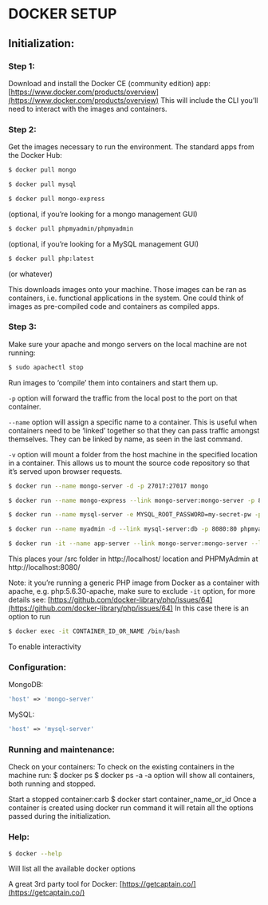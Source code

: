 # DOCKER SETUP
## Initialization:
### Step 1: 
Download and install the Docker CE (community edition) app:
[https://www.docker.com/products/overview](https://www.docker.com/products/overview)
This will include the CLI you’ll need to interact with the images and containers.

### Step 2:
Get the images necessary to run the environment.
The standard apps from the Docker Hub:
```bash
$ docker pull mongo
```
```bash
$ docker pull mysql
```
```bash
$ docker pull mongo-express
``` 
(optional, if you’re looking for a mongo management GUI)
```bash
$ docker pull phpmyadmin/phpmyadmin
``` 
(optional, if you’re looking for a MySQL management GUI)
```bash
$ docker pull php:latest
``` 
(or whatever)  

This downloads images onto your machine. Those images can be ran as containers, i.e. functional applications in the system. One could think of images as pre-compiled code and containers as compiled apps.

### Step 3:
Make sure your apache and mongo servers on the local machine are not running:
```bash
$ sudo apachectl stop
```
Run images to ‘compile’ them into containers and start them up.

`-p` option will forward the traffic from the local post to the port on that container. 

`--name` option will assign a specific name to a container. This is useful when containers need to be ‘linked’ together so that they can pass traffic amongst themselves. They can be linked by name, as seen in the last command. 

`-v` option will mount a folder from the host machine in the specified location in a container. This allows us to mount the source code repository so that it’s served upon browser requests.
 
```bash
$ docker run --name mongo-server -d -p 27017:27017 mongo
```
```bash
$ docker run --name mongo-express --link mongo-server:mongo-server -p 8081:8081 mongo-express
``` 
```bash
$ docker run --name mysql-server -e MYSQL_ROOT_PASSWORD=my-secret-pw -p 3306:3306 -d mysql
```
```bash
$ docker run --name myadmin -d --link mysql-server:db -p 8080:80 phpmyadmin/phpmyadmin
```
```bash
$ docker run -it --name app-server --link mongo-server:mongo-server --link mysql-server:mysql-server -p 80:80 -v /local/path/to/src:/var/www/html php:latest
```

This places your /src folder in http://localhost/ location and PHPMyAdmin at http://localhost:8080/

Note: it you’re running a generic PHP image from Docker as a container with apache, e.g. php:5.6.30-apache, make sure to exclude `-it` option, for more details see:
[https://github.com/docker-library/php/issues/64](https://github.com/docker-library/php/issues/64)
In this case there is an option to run
```bash
$ docker exec -it CONTAINER_ID_OR_NAME /bin/bash
```
To enable interactivity
 
### Configuration:
MongoDB:
```php
'host' => 'mongo-server'
```

MySQL:
```php
'host' => 'mysql-server'
```

### Running and maintenance:
Check on your containers:
To check on the existing containers in the machine run:
$ docker ps
$ docker ps -a
-a option will show all containers, both running and stopped.

Start a stopped container:carb
$ docker start container_name_or_id
Once a container is created using docker run command it will retain all the options passed during the initialization.

### Help:
```bash
$ docker --help
```
Will list all the available docker options


A great 3rd party tool for Docker:
[https://getcaptain.co/](https://getcaptain.co/)
